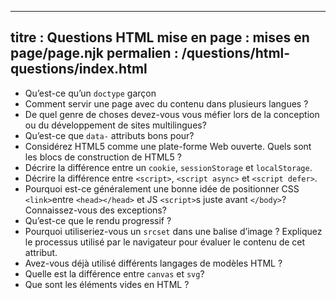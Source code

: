 ***

## titre : Questions HTML&#xA;mise en page : mises en page/page.njk&#xA;permalien : /questions/html-questions/index.html

*   Qu’est-ce qu’un `doctype` garçon
*   Comment servir une page avec du contenu dans plusieurs langues ?
*   De quel genre de choses devez-vous vous méfier lors de la conception ou du développement de sites multilingues?
*   Qu’est-ce que `data-` attributs bons pour?
*   Considérez HTML5 comme une plate-forme Web ouverte. Quels sont les blocs de construction de HTML5 ?
*   Décrire la différence entre un `cookie`, `sessionStorage` et `localStorage`.
*   Décrire la différence entre `<script>`, `<script async>` et `<script defer>`.
*   Pourquoi est-ce généralement une bonne idée de positionner CSS `<link>`entre `<head></head>` et JS `<script>`s juste avant `</body>`? Connaissez-vous des exceptions?
*   Qu’est-ce que le rendu progressif ?
*   Pourquoi utiliseriez-vous un `srcset` dans une balise d’image ? Expliquez le processus utilisé par le navigateur pour évaluer le contenu de cet attribut.
*   Avez-vous déjà utilisé différents langages de modèles HTML ?
*   Quelle est la différence entre `canvas` et `svg`?
*   Que sont les éléments vides en HTML ?
